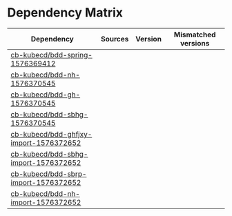# Dependency Matrix

Dependency | Sources | Version | Mismatched versions
---------- | ------- | ------- | -------------------
[cb-kubecd/bdd-spring-1576369412](https://github.com/cb-kubecd/bdd-spring-1576369412.git) |  | []() | 
[cb-kubecd/bdd-nh-1576370545](https://github.com/cb-kubecd/bdd-nh-1576370545.git) |  | []() | 
[cb-kubecd/bdd-gh-1576370545](https://github.com/cb-kubecd/bdd-gh-1576370545.git) |  | []() | 
[cb-kubecd/bdd-sbhg-1576370545](https://github.com/cb-kubecd/bdd-sbhg-1576370545.git) |  | []() | 
[cb-kubecd/bdd-ghfjxy-import-1576372652](https://github.com/cb-kubecd/bdd-ghfjxy-import-1576372652.git) |  | []() | 
[cb-kubecd/bdd-sbhg-import-1576372652](https://github.com/cb-kubecd/bdd-sbhg-import-1576372652.git) |  | []() | 
[cb-kubecd/bdd-sbrp-import-1576372652](https://github.com/cb-kubecd/bdd-sbrp-import-1576372652.git) |  | []() | 
[cb-kubecd/bdd-nh-import-1576372652](https://github.com/cb-kubecd/bdd-nh-import-1576372652.git) |  | []() | 
